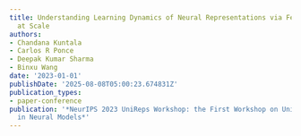 ```yaml
---
title: Understanding Learning Dynamics of Neural Representations via Feature Visualization
  at Scale
authors:
- Chandana Kuntala
- Carlos R Ponce
- Deepak Kumar Sharma
- Binxu Wang
date: '2023-01-01'
publishDate: '2025-08-08T05:00:23.674831Z'
publication_types:
- paper-conference
publication: '*NeurIPS 2023 UniReps Workshop: the First Workshop on Unifying Representations
  in Neural Models*'
---
```

